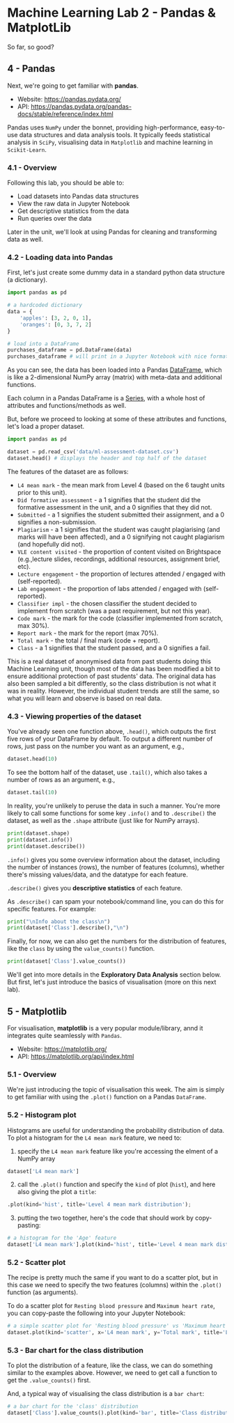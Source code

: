 # Machine Learning Lab 2 - Pandas & MatplotLib

So far, so good?

## 4 - Pandas

Next, we're going to get familiar with **pandas**.
* Website: https://pandas.pydata.org/
* API: https://pandas.pydata.org/pandas-docs/stable/reference/index.html

Pandas uses ``NumPy`` under the bonnet, providing high-performance, easy-to-use data structures and data analysis tools. It typically feeds statistical analysis in ``SciPy``, visualising data in ``Matplotlib`` and machine learning in ``Scikit-Learn``.


### 4.1 - Overview

Following this lab, you should be able to:

* Load datasets into Pandas data structures
* View the raw data in Jupyter Notebook
* Get descriptive statistics from the data
* Run queries over the data

Later in the unit, we'll look at using Pandas for cleaning and transforming data as well.


### 4.2 - Loading data into Pandas

First, let's just create some dummy data in a standard python data structure (a dictionary).

```python
import pandas as pd

# a hardcoded dictionary
data = {
    'apples': [3, 2, 0, 1],
    'oranges': [0, 3, 7, 2]
}

# load into a DataFrame
purchases_dataframe = pd.DataFrame(data)
purchases_dataframe # will print in a Jupyter Notebook with nice formatting (but only when the last line in the cell)
```

As you can see, the data has been loaded into a Pandas [DataFrame](https://pandas.pydata.org/pandas-docs/stable/reference/api/pandas.DataFrame.html), which is like a 2-dimensional NumPy array (matrix) with meta-data and additional functions.

Each column in a Pandas DataFrame is a [Series](https://pandas.pydata.org/pandas-docs/stable/reference/api/pandas.Series.html), with a whole host of attributes and functions/methods as well.

But, before we proceed to looking at some of these attributes and functions, let's load a proper dataset.

```python
import pandas as pd

dataset = pd.read_csv('data/ml-assessment-dataset.csv')
dataset.head() # displays the header and top half of the dataset
```

The features of the dataset are as follows:

 * ``L4 mean mark`` - the mean mark from Level 4 (based on the 6 taught units prior to this unit).
 * ``Did formative assessment`` - a 1 signifies that the student did the formative assessment in the unit, and a 0 signifies that they did not.
 * ``Submitted`` - a 1 signifies the student submitted their assignment, and a 0 signifies a non-submission.
 * ``Plagiarism`` - a 1 signifies that the student was caught plagiarising (and marks will have been affected), and a 0 signifying not caught plagiarism (and hopefully did not).
 * ``VLE content visited`` - the proportion of content visited on Brightspace (e.g.,lecture slides, recordings, additional resources, assignment brief, etc).
 * ``Lecture engagement`` - the proportion of lectures attended / engaged with (self-reported).
 * ``Lab engagement`` - the proportion of labs attended / engaged with (self-reported).
 * ``Classifier impl`` - the chosen classifier the student decided to implement from scratch (was a past requirement, but not this year).
 * ``Code mark`` - the mark for the code (classifier implemented from scratch, max 30%).
 * ``Report mark`` - the mark for the report (max 70%).
 * ``Total mark`` - the total / final mark (code + report).
 * ``Class`` - a 1 signifies that the student passed, and a 0 signifies a fail.

 This is a real dataset of anonymised data from past students doing this Machine Learning unit,
 though most of the data has been modified a bit to ensure additional protection of past students' data.
 The original data has also been sampled a bit differently, so the class distribution is not
 what it was in reality. However, the individual student trends are still the same, so what you will learn and
 observe is based on real data.
 

### 4.3 - Viewing properties of the dataset

You've already seen one function above, ``.head()``, which outputs the first five rows of your DataFrame by default. To output a different number of rows, just pass on the number you want as an argument, e.g.,

```python
dataset.head(10)
```

To see the bottom half of the dataset, use ``.tail()``, which also takes a number of rows as an argument, e.g.,

```python
dataset.tail(10)
```

In reality, you're unlikely to peruse the data in such a manner. You're more likely to call some functions for some key ``.info()`` and to ``.describe()`` the dataset, as well as the ``.shape`` attribute (just like for NumPy arrays).

```python
print(dataset.shape)
print(dataset.info())
print(dataset.describe())
```

``.info()`` gives you some overview information about the dataset, including the number of instances (rows), the number of features (columns), whether there's missing values/data, and the datatype for each feature.

``.describe()`` gives you **descriptive statistics** of each feature.

As ``.describe()`` can spam your notebook/command line, you can do this for specific features. For example:

```python
print("\nInfo about the class\n")
print(dataset['Class'].describe(),"\n")
```

Finally, for now, we can also get the numbers for the distribution of features, like the ``class`` by using the ``value_counts()`` function.

```python
print(dataset['Class'].value_counts())
```

We'll get into more details in the **Exploratory Data Analysis** section below. But first, let's just introduce the basics of visualisation (more on this next lab).


## 5 - Matplotlib

For visualisation, **matplotlib** is a very popular module/library, annd it integrates quite seamlessly with ``Pandas``.
* Website: https://matplotlib.org/
* API: https://matplotlib.org/api/index.html


### 5.1 - Overview

We're just introducing the topic of visualisation this week. The aim is simply to get familiar with using the ``.plot()`` function on a Pandas ``DataFrame``.

### 5.2 - Histogram plot

Histograms are useful for understanding the probability distribution of data. To plot a histogram for the ``L4 mean mark`` feature, we need to:

1. specify the ``L4 mean mark`` feature like you're accessing the elment of a NumPy array

```python
dataset['L4 mean mark']
```

2. call the ``.plot()`` function and specify the ``kind`` of plot (``hist``), and here also giving the plot a ``title``:

```python
.plot(kind='hist', title='Level 4 mean mark distribution');
```

3. putting the two together, here's the code that should work by copy-pasting:

```python
# a histogram for the 'Age' feature
dataset['L4 mean mark'].plot(kind='hist', title='Level 4 mean mark distribution');
```

### 5.2 - Scatter plot

The recipe is pretty much the same if you want to do a scatter plot, but in this case we need to specify the two features (columns) within the ``.plot()`` function (as arguments).

To do a scatter plot for ``Resting blood pressure`` and ``Maximum heart rate``, you can copy-paste the following into your Jupyter Notebook:

```python
# a simple scatter plot for 'Resting blood pressure' vs 'Maximum heart rate'
dataset.plot(kind='scatter', x='L4 mean mark', y='Total mark', title='Level 4 mean mark vs unit mark');
```

### 5.3 - Bar chart for the class distribution

To plot the distribution of a feature, like the class, we can do something similar to the examples above. However, we need to get call a function to get the ``.value_counts()`` first.

And, a typical way of visualising the class distribution is a ``bar chart``:

```python
# a bar chart for the 'class' distribution
dataset['Class'].value_counts().plot(kind='bar', title='Class distribution');
```

